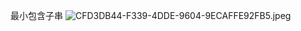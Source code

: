 最小包含子串
![CFD3DB44-F339-4DDE-9604-9ECAFFE92FB5.jpeg](https://assets.zaqbest.com/2022/04/30/626d340326f61.jpeg)